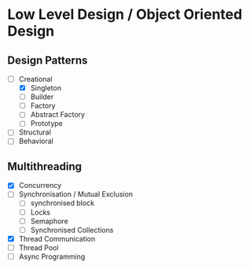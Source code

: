 # Low Level Design / Object Oriented Design

## Design Patterns

- [ ] Creational
    - [x] Singleton
    - [ ] Builder
    - [ ] Factory
    - [ ] Abstract Factory
    - [ ] Prototype
- [ ] Structural
- [ ] Behavioral

## Multithreading
- [x] Concurrency
- [ ] Synchronisation / Mutual Exclusion
  - [ ] synchronised block
  - [ ] Locks
  - [ ] Semaphore
  - [ ] Synchronised Collections
- [x] Thread Communication
- [ ] Thread Pool
- [ ] Async Programming
